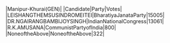  
|Manipur-Khurai(GEN)|
|Candidate|Party|Votes|
|LEISHANGTHEMSUSINDROMEITEI|BharatiyaJanataParty|15005|
|DR.NGAIRANGBAMBIJOYSINGH|IndianNationalCongress|13061|
|R.K.AMUSANA|CommunistPartyofIndia|800|
|NoneoftheAbove|NoneoftheAbove|322|
